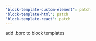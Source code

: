 ```yaml
---
"block-template-custom-element": patch
"block-template-html": patch
"block-template-react": patch
---
```


add .bprc to block templates
